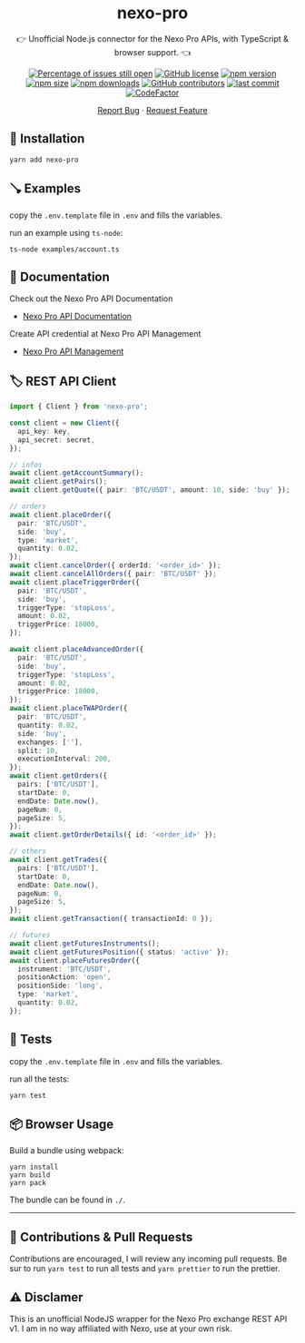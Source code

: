 <div align="center">

# nexo-pro

:point_right: Unofficial Node.js connector for the Nexo Pro APIs, with TypeScript & browser support. :point_left:

[![Percentage of issues still open](http://isitmaintained.com/badge/open/aussedatlo/nexo-pro.svg)](http://isitmaintained.com/project/aussedatlo/nexo-pro 'Percentage of issues still open')
[![GitHub license](https://img.shields.io/github/license/aussedatlo/nexo-pro.svg)](https://github.com/aussedatlo/nexo-pro/blob/master/LICENSE.md)
[![npm version](https://img.shields.io/npm/v/nexo-pro)][1]
[![npm size](https://img.shields.io/bundlephobia/min/nexo-pro/latest)][1]
[![npm downloads](https://img.shields.io/npm/dt/nexo-pro)][1]
[![GitHub contributors](https://img.shields.io/github/contributors/aussedatlo/nexo-pro.svg)](https://GitHub.com/aussedatlo/nexo-pro/graphs/contributors/)
[![last commit](https://img.shields.io/github/last-commit/aussedatlo/nexo-pro)][1]
[![CodeFactor](https://www.codefactor.io/repository/github/aussedatlo/nexo-pro/badge)](https://www.codefactor.io/repository/github/aussedatlo/nexo-pro)

[1]: https://www.npmjs.com/package/nexo-pro

</div>

<div align="center">

[Report Bug](https://github.com/aussedatlo/nexo-pro/issues) · [Request Feature](https://github.com/aussedatlo/nexo-pro/issues)

</div>

## :wrench: Installation

```shell
yarn add nexo-pro
```

## :plunger: Examples

copy the `.env.template` file in `.env` and fills the variables.

run an example using `ts-node`:

```shell
ts-node examples/account.ts
```

## :open_book: Documentation

Check out the Nexo Pro API Documentation

- [Nexo Pro API Documentation](https://pro.nexo.io/api-doc-pro)

Create API credential at Nexo Pro API Management

- [Nexo Pro API Management](https://pro.nexo.io/api-management)

## :label: REST API Client

```typescript
import { Client } from 'nexo-pro';

const client = new Client({
  api_key: key,
  api_secret: secret,
});

// infos
await client.getAccountSummary();
await client.getPairs();
await client.getQuote({ pair: 'BTC/USDT', amount: 10, side: 'buy' });

// orders
await client.placeOrder({
  pair: 'BTC/USDT',
  side: 'buy',
  type: 'market',
  quantity: 0.02,
});
await client.cancelOrder({ orderId: '<order_id>' });
await client.cancelAllOrders({ pair: 'BTC/USDT' });
await client.placeTriggerOrder({
  pair: 'BTC/USDT',
  side: 'buy',
  triggerType: 'stopLoss',
  amount: 0.02,
  triggerPrice: 18000,
});

await client.placeAdvancedOrder({
  pair: 'BTC/USDT',
  side: 'buy',
  triggerType: 'stopLoss',
  amount: 0.02,
  triggerPrice: 18000,
});
await client.placeTWAPOrder({
  pair: 'BTC/USDT',
  quantity: 0.02,
  side: 'buy',
  exchanges: [''],
  split: 10,
  executionInterval: 200,
});
await client.getOrders({
  pairs: ['BTC/USDT'],
  startDate: 0,
  endDate: Date.now(),
  pageNum: 0,
  pageSize: 5,
});
await client.getOrderDetails({ id: '<order_id>' });

// others
await client.getTrades({
  pairs: ['BTC/USDT'],
  startDate: 0,
  endDate: Date.now(),
  pageNum: 0,
  pageSize: 5,
});
await client.getTransaction({ transactionId: 0 });

// futures
await client.getFuturesInstruments();
await client.getFuturesPosition({ status: 'active' });
await client.placeFuturesOrder({
  instrument: 'BTC/USDT',
  positionAction: 'open',
  positionSide: 'long',
  type: 'market',
  quantity: 0.02,
});
```

## :test_tube: Tests

copy the `.env.template` file in `.env` and fills the variables.

run all the tests:

```shell
yarn test
```

## :package: Browser Usage

Build a bundle using webpack:

```shell
yarn install
yarn build
yarn pack
```

The bundle can be found in `./`.

---

## :wave: Contributions & Pull Requests

Contributions are encouraged, I will review any incoming pull requests.
Be sur to run `yarn test` to run all tests and `yarn prettier` to run the prettier.

## :warning: Disclamer

This is an unofficial NodeJS wrapper for the Nexo Pro exchange REST API v1. I am in no way affiliated with Nexo, use at your own risk.
